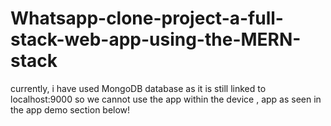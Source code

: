 # Whatsapp-clone-project-a-full-stack-web-app-using-the-MERN-stack
currently, i have used  MongoDB database as it is still linked to localhost:9000 so we cannot use the app within the device , app as seen in the app demo section below!
